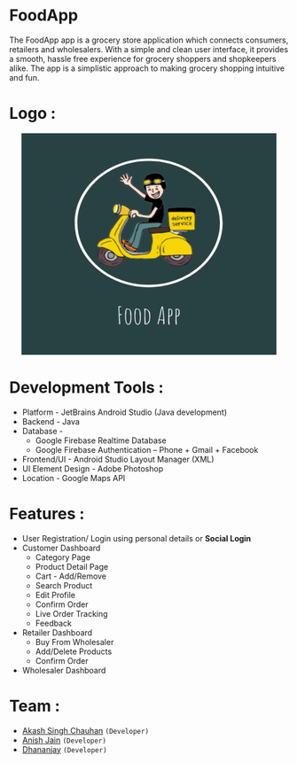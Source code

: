 # FoodApp
The FoodApp app is a grocery store application which connects consumers, retailers
and wholesalers. With a simple and clean user interface, it provides a smooth, hassle
free experience for grocery shoppers and shopkeepers alike. The app is a simplistic
approach to making grocery shopping intuitive and fun.
# Logo :
<p align="center">
  <img width="460" height="400" src="https://raw.githubusercontent.com/cavaliers25/FoodApp-Grocery-System/master/app/src/images/foodapp.png?token=AQS3LWCHM3F6PVCYRQXWA4LAU7HDG">
</p>

# Development Tools :
* Platform - JetBrains Android Studio (Java development)<br/>
* Backend - Java<br/>
* Database - <br/>
  * Google Firebase Realtime Database
  * Google Firebase Authentication – Phone + Gmail + Facebook
* Frontend/UI - Android Studio Layout Manager (XML)<br/>
* UI Element Design - Adobe Photoshop<br/> 
* Location - Google Maps API<br/>

# Features :
* User Registration/ Login using personal details or **Social Login**
* Customer Dashboard
  * Category Page
  * Product Detail Page
  * Cart - Add/Remove
  * Search Product
  * Edit Profile
  * Confirm Order
  * Live Order Tracking
  * Feedback
* Retailer Dashboard
  * Buy From Wholesaler
  * Add/Delete Products
  * Confirm Order
* Wholesaler Dashboard

# Team :
* [Akash Singh Chauhan](https://github.com/cavaliers25)   `(Developer)` 
* [Anish Jain](https://github.com/anishjain18)   `(Developer)`
* [Dhananjay](https://github.com/dhanan99)   `(Developer)`

